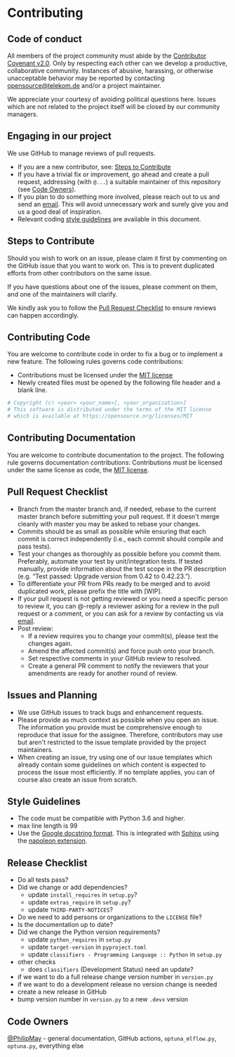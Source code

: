 # Contributing

## Code of conduct

All members of the project community must abide by the [Contributor Covenant v2.0](CODE_OF_CONDUCT.md).
Only by respecting each other can we develop a productive, collaborative community.
Instances of abusive, harassing, or otherwise unacceptable behavior may be reported by contacting 
[opensource@telekom.de](mailto:opensource@telekom.de) and/or a project maintainer.

We appreciate your courtesy of avoiding political questions here. Issues which are not related to 
the project itself will be closed by our community managers.

## Engaging in our project

We use GitHub to manage reviews of pull requests.
* If you are a new contributor, see: [Steps to Contribute](#steps-to-contribute)
* If you have a trivial fix or improvement, go ahead and create a pull request, 
  addressing (with `@...`) a suitable maintainer of this repository (see [Code Owners](#code-owners)).
* If you plan to do something more involved, please reach out to us and send an [email](mailto:opensource@telekom.de). 
  This will avoid unnecessary work and surely give you and us a good deal of inspiration.
* Relevant coding [style guidelines](#style-guidelines) are available in this document.

## Steps to Contribute

Should you wish to work on an issue, please claim it first by commenting
on the GitHub issue that you want to work on. This is to prevent duplicated
efforts from other contributors on the same issue.

If you have questions about one of the issues, please comment on them, 
and one of the maintainers will clarify.

We kindly ask you to follow the [Pull Request Checklist](#Pull-Request-Checklist) 
to ensure reviews can happen accordingly.

## Contributing Code

You are welcome to contribute code in order to fix a bug or to implement a new feature.
The following rules governs code contributions:
* Contributions must be licensed under the [MIT license](LICENSE)
* Newly created files must be opened by the following file header and a
  blank line.

```python
# Copyright (c) <year> <your_name>[, <your_organization>]
# This software is distributed under the terms of the MIT license
# which is available at https://opensource.org/licenses/MIT

```

## Contributing Documentation

You are welcome to contribute documentation to the project.
The following rule governs documentation contributions:
Contributions must be licensed under the same license as code, the [MIT license](LICENSE).

## Pull Request Checklist

* Branch from the master branch and, if needed, rebase to the current master branch 
  before submitting your pull request. If it doesn't merge cleanly with master you 
  may be asked to rebase your changes.
* Commits should be as small as possible while ensuring that each commit is correct 
  independently (i.e., each commit should compile and pass tests).
* Test your changes as thoroughly as possible before you commit them. Preferably, 
  automate your test by unit/integration tests. If tested manually, provide information 
  about the test scope in the PR description (e.g. “Test passed: Upgrade version from 
  0.42 to 0.42.23.”).
* To differentiate your PR from PRs ready to be merged and to avoid duplicated work,
  please prefix the title with [WIP].
* If your pull request is not getting reviewed or you need a specific person to review it, 
  you can @-reply a reviewer asking for a review in the pull request or a comment, or you 
  can ask for a review by contacting us via [email](mailto:opensource@telekom.de).
* Post review:
  * If a review requires you to change your commit(s), please test the changes again.
  * Amend the affected commit(s) and force push onto your branch.
  * Set respective comments in your GitHub review to resolved.
  * Create a general PR comment to notify the reviewers that your amendments are ready for 
    another round of review.

## Issues and Planning

* We use GitHub issues to track bugs and enhancement requests.
* Please provide as much context as possible when you open an issue. 
  The information you provide must be comprehensive enough to reproduce 
  that issue for the assignee. Therefore, contributors may use but aren't 
  restricted to the issue template provided by the project maintainers.
* When creating an issue, try using one of our issue templates which 
  already contain some guidelines on which content is expected to process 
  the issue most efficiently. If no template applies, you can of course 
  also create an issue from scratch.

## Style Guidelines

- The code must be compatible with Python 3.6 and higher.
- max line length is 99
- Use the [Google docstring format](https://github.com/google/styleguide/blob/gh-pages/pyguide.md#38-comments-and-docstrings).
  This is integrated with [Sphinx](https://www.sphinx-doc.org/) using the 
  [napoleon extension](https://sphinxcontrib-napoleon.readthedocs.io/). 

## Release Checklist

- Do all tests pass?
- Did we change or add dependencies?
  - update `install_requires` in `setup.py`?
  - update `extras_require` in `setup.py`?
  - update `THIRD-PARTY-NOTICES`?
- Do we need to add persons or organizations to the `LICENSE` file?
- Is the documentation up to date?
- Did we change the Python version requirements?
  - update `python_requires` in `setup.py`
  - update `target-version` in `pyproject.toml`
  - update `classifiers - Programming Language :: Python` in `setup.py`
- other checks
  - does `classifiers` (Development Status) need an update?
- if we want to do a full release change version number in `version.py`
- if we want to do a development release no version change is needed
- create a new release in GitHub  
- bump version number in `version.py` to a new `.devx` version

## Code Owners
[@PhilipMay](https://github.com/PhilipMay) - general documentation, GitHub actions, 
  `optuna_mlflow.py`, `optuna.py`, everything else
